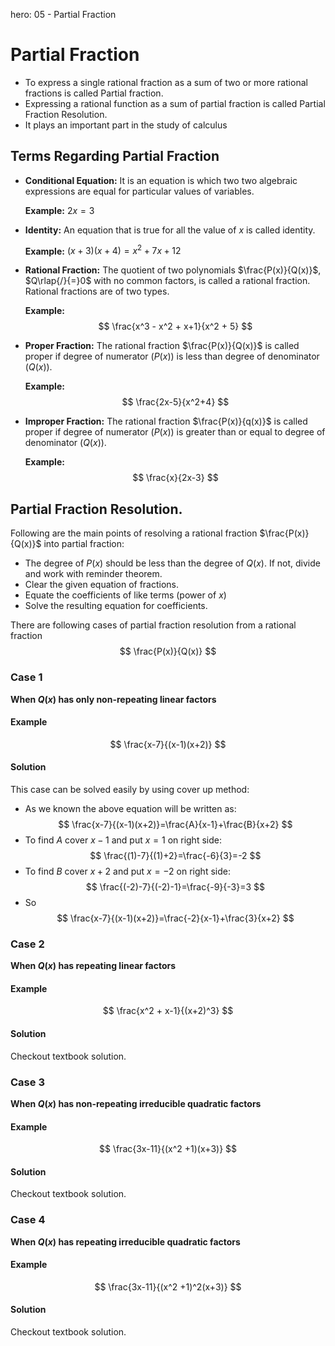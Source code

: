 hero: 05 - Partial Fraction

# Partial Fraction
* To express a single rational fraction as a sum of two or more rational fractions is called Partial fraction.
* Expressing a rational function as a sum of partial fraction is called Partial Fraction Resolution.
* It plays an important part in the study of calculus

## Terms Regarding Partial Fraction
* **Conditional Equation:** It is an equation is which two two algebraic expressions are equal for particular values of variables.

    **Example:** $2x=3$

* **Identity:** An equation that is true for all the value of $x$ is called identity.

    **Example:** $(x+3)(x+4)=x^2+7x+12$

* **Rational Fraction:** The quotient of two polynomials $\frac{P(x)}{Q(x)}$, $Q\rlap{/}{=}0$ with no common factors, is called a rational fraction. Rational fractions are of two types.

    **Example:** <span class="ld">$$ \frac{x^3 - x^2 + x+1}{x^2 + 5} $$</span>

* **Proper Fraction:** The rational fraction $\frac{P(x)}{Q(x)}$ is called proper if degree of numerator ($P(x)$) is less than degree of denominator ($Q(x)$).

    **Example:** <span class="ld">$$ \frac{2x-5}{x^2+4} $$</span>

* **Improper Fraction:** The rational fraction $\frac{P(x)}{q(x)}$ is called proper if degree of numerator ($P(x)$) is greater than or equal to degree of denominator ($Q(x)$).

    **Example:** <span class="ld">$$ \frac{x}{2x-3} $$</span>

## Partial Fraction Resolution.
Following are the main points of resolving a rational fraction $\frac{P(x)}{Q(x)}$ into partial fraction:

* The degree of $P(x)$ should be less than the degree of $Q(x)$. If not, divide and work with reminder theorem.
* Clear the given equation of fractions.
* Equate the coefficients of like terms (power of $x$)
* Solve the resulting equation for coefficients.

There are following cases of partial fraction resolution from a rational fraction $$ \frac{P(x)}{Q(x)} $$

### Case 1
**When $Q(x)$ has only non-repeating linear factors**

#### Example
$$ \frac{x-7}{(x-1)(x+2)} $$

#### Solution
This case can be solved easily by using cover up method:

* As we known the above equation will be written as: $$ \frac{x-7}{(x-1)(x+2)}=\frac{A}{x-1}+\frac{B}{x+2} $$
* To find $A$ cover $x-1$ and put $x=1$ on right side: $$ \frac{(1)-7}{(1)+2}=\frac{-6}{3}=-2 $$
* To find $B$ cover $x+2$ and put $x=-2$ on right side: $$ \frac{(-2)-7}{(-2)-1}=\frac{-9}{-3}=3 $$
* So $$ \frac{x-7}{(x-1)(x+2)}=\frac{-2}{x-1}+\frac{3}{x+2} $$

### Case 2
**When $Q(x)$ has repeating linear factors**

#### Example
$$ \frac{x^2 + x-1}{(x+2)^3} $$

#### Solution
Checkout textbook solution.


### Case 3
**When $Q(x)$ has non-repeating irreducible quadratic factors**

#### Example
$$ \frac{3x-11}{(x^2 +1)(x+3)} $$

#### Solution
Checkout textbook solution.

### Case 4
**When $Q(x)$ has repeating irreducible quadratic factors**

#### Example
$$ \frac{3x-11}{(x^2 +1)^2(x+3)} $$

#### Solution
Checkout textbook solution.
